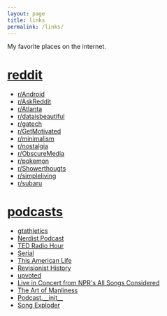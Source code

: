 ```yaml
---
layout: page
title: links
permalink: /links/
---
```


My favorite places on the internet. 

<div class="row">
<span class="col-xs-12 col-sm-4"><h1><a href="https://www.reddit.com/"><i class="fa fa-reddit-alien"></i> reddit</a></h1>
  <ul>
    <li><a href="https://www.reddit.com/r/Android/">r/Android</a></li>
    <li><a href="https://www.reddit.com/r/AskReddit/">r/AskReddit</a></li>
    <li><a href="https://www.reddit.com/r/Atlanta/">r/Atlanta</a></li>
    <li><a href="https://www.reddit.com/r/dataisbeautiful/">r/dataisbeautiful</a></li>
    <li><a href="https://www.reddit.com/r/gatech/">r/gatech</a></li>
    <li><a href="https://www.reddit.com/r/GetMotivated/">r/GetMotivated</a></li>
    <li><a href="https://www.reddit.com/r/minimalism/">r/minimalism</a></li>
    <li><a href="https://www.reddit.com/r/nostalgia/">r/nostalgia</a></li>
    <li><a href="https://www.reddit.com/r/ObscureMedia/">r/ObscureMedia</a></li>
    <li><a href="https://www.reddit.com/r/pokemon/">r/pokemon</a></li>
    <li><a href="https://www.reddit.com/r/Showerthoughts/">r/Showerthougts</a></li>
    <li><a href="https://www.reddit.com/r/simpleliving/">r/simpleliving</a></li>
    <li><a href="https://www.reddit.com/r/subaru/">r/subaru</a></li>
  </ul></span>

<span class="col-xs-12 col-sm-4"><h1><a href="https://play.pocketcasts.com/"><i class="fa fa-microphone"></i> podcasts</a></h1>
  <ul>
    <li><a href="http://gtathletics.libsyn.com/">gtathletics</a></li>
    <li><a href="http://nerdist.com/podcasts/nerdist-podcast-channel/">Nerdist Podcast</a></li>
    <li><a href="http://www.npr.org/podcasts/510298/ted-radio-hour">TED Radio Hour</a></li>
    <li><a href="https://serialpodcast.org/season-one">Serial</a></li>
    <li><a href="https://www.thisamericanlife.org/">This American Life</a></li>
    <li><a href="http://revisionisthistory.com/episodes">Revisionist History</a></li>
    <li><a href="https://redditblog.com/podcast/">upvoted</a></li>
    <li><a href="http://www.npr.org/podcasts/510253/live-in-concert-from-npr-s-all-songs-considered">Live in Concert from NPR's All Songs Considered</a></li>  
    <li><a href="http://www.artofmanliness.com/category/podcast/">The Art of Manliness</a></li>   
    <li><a href="http://podcastinit.com/">Podcast.__init__</a></li>  
    <li><a href="http://songexploder.net/episodes">Song Exploder</a></li>  
  </ul></span>
<div>
